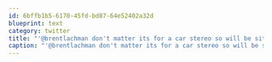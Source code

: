 ```yaml
---
id: 6bffb1b5-6170-45fd-bd87-64e52402a32d
blueprint: text
category: twitter
title: "'@brentlachman don't matter its for a car stereo so will be sitting in the glovebox 24/7"
caption: "'@brentlachman don't matter its for a car stereo so will be sitting in the glovebox 24/7"
---
```

